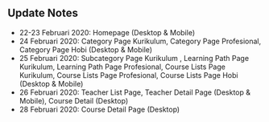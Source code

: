 ## Update Notes
- 22-23 Februari 2020: Homepage (Desktop & Mobile)
- 24 Februari 2020: Category Page Kurikulum, Category Page Profesional, Category Page Hobi (Desktop & Mobile)
- 25 Februari 2020: Subcategory Page Kurikulum , Learning Path Page Kurikulum, Learning Path Page Profesional, Course Lists Page Kurikulum, Course Lists Page Profesional, Course Lists Page Hobi (Desktop & Mobile)
- 26 Februari 2020: Teacher List Page, Teacher Detail Page (Desktop & Mobile), Course Detail (Desktop)
- 28 Februari 2020: Course Detail Page (Desktop)